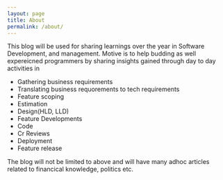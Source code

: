```yaml
---
layout: page
title: About
permalink: /about/
---
```



This blog will be used for sharing learnings over the year in Software Development, and management.
Motive is to help budding as well expereicned programmers by sharing insights gained
through day to day activities in
- Gathering business requirements
- Translating business requorements to tech requirements 
- Feature scoping
- Estimation
- Design(HLD, LLD)
- Feature Developments
- Code
- Cr Reviews
- Deployment 
- Feature release

The blog will not be limited to above and will have many adhoc articles related to financical knowledge, politics etc.